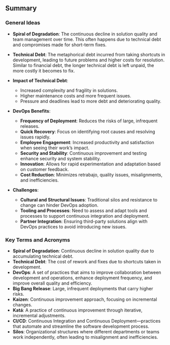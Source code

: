 ## Summary

### General Ideas

- **Spiral of Degradation**: The continuous decline in solution quality and team management over time. This often happens due to technical debt and compromises made for short-term fixes.
  
- **Technical Debt**: The metaphorical debt incurred from taking shortcuts in development, leading to future problems and higher costs for resolution. Similar to financial debt, the longer technical debt is left unpaid, the more costly it becomes to fix.

- **Impact of Technical Debt**: 
  - Increased complexity and fragility in solutions.
  - Higher maintenance costs and more frequent issues.
  - Pressure and deadlines lead to more debt and deteriorating quality.
  
- **DevOps Benefits**:
  - **Frequency of Deployment**: Reduces the risks of large, infrequent releases.
  - **Quick Recovery**: Focus on identifying root causes and resolving issues rapidly.
  - **Employee Engagement**: Increased productivity and satisfaction when seeing their work’s impact.
  - **Security and Stability**: Continuous improvement and testing enhance security and system stability.
  - **Innovation**: Allows for rapid experimentation and adaptation based on customer feedback.
  - **Cost Reduction**: Minimizes retrabajo, quality issues, misalignments, and inefficiencies.

- **Challenges**:
  - **Cultural and Structural Issues**: Traditional silos and resistance to change can hinder DevOps adoption.
  - **Tooling and Processes**: Need to assess and adapt tools and processes to support continuous integration and deployment.
  - **Partner Integration**: Ensuring third-party solutions align with DevOps practices to avoid introducing new issues.

### Key Terms and Acronyms

- **Spiral of Degradation**: Continuous decline in solution quality due to accumulating technical debt.
- **Technical Debt**: The cost of rework and fixes due to shortcuts taken in development.
- **DevOps**: A set of practices that aims to improve collaboration between development and operations, enhance deployment frequency, and improve overall quality and efficiency.
- **Big Bang Release**: Large, infrequent deployments that carry higher risks.
- **Kaizen**: Continuous improvement approach, focusing on incremental changes.
- **Katá**: A practice of continuous improvement through iterative, incremental adjustments.
- **CI/CD**: Continuous Integration and Continuous Deployment—practices that automate and streamline the software development process.
- **Silos**: Organizational structures where different departments or teams work independently, often leading to misalignment and inefficiencies.
